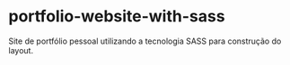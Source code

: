 # portfolio-website-with-sass
Site de portfólio pessoal utilizando a tecnologia SASS para construção do layout.
